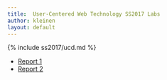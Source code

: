 ```yaml
---
title:  User-Centered Web Technology SS2017 Labs
author: kleinen
layout: default
---
```

{% include ss2017/ucd.md %}

* [Report 1](report-1/)
* [Report 2](report-2/)
